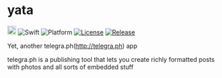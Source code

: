 # yata

[<img alt="appstore" height="20" src="https://devimages.apple.com.edgekey.net/app-store/marketing/guidelines/images/badge-download-on-the-app-store.svg">](https://itunes.apple.com/app/id1247332347)
![Swift](https://img.shields.io/badge/Swift-3.1-orange.svg)
![Platform](https://img.shields.io/badge/platform-osx-orange.svg)
[![License](http://img.shields.io/:license-MIT-blue.svg)](https://github.com/softdevstory/yata/blob/mater/LICENSE)
[![Release](http://img.shields.io/github/release/softdevstory/yata.svg?style=flat)](https://github.com/softdevstory/yata/releases?style=flat)

Yet, another telegra.ph(http://telegra.ph) app

telegra.ph is a publishing tool that lets you create richly formatted posts with photos and all sorts of embedded stuff
